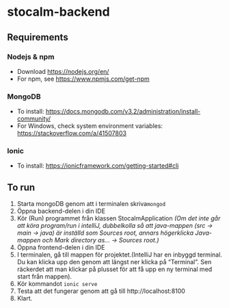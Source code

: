 # stocalm-backend

## Requirements

### Nodejs & npm
* Download https://nodejs.org/en/
* For npm, see https://www.npmjs.com/get-npm

### MongoDB 
* To install: https://docs.mongodb.com/v3.2/administration/install-community/
* For Windows, check system environment variables: https://stackoverflow.com/a/41507803

### Ionic 
* To install: https://ionicframework.com/getting-started#cli

## To run
1. Starta mongoDB genom att i terminalen skriva ​`mongod`
1. Öppna backend-delen i din IDE 
1. Kör (Run) programmet från klassen StocalmApplication 
_(Om det inte går att köra program/run i intelliJ, dubbelkolla så att java-mappen (src -> main -> java) är inställd som Sources root, annars högerklicka Java-mappen och Mark directory as... -> Sources root.)_
1. Öppna frontend-delen i din IDE
1. I terminalen, gå till mappen för projektet.(IntelliJ har en inbyggd terminal. Du kan klicka upp den genom att längst ner klicka på “Terminal”. Sen räckerdet att man klickar på plusset för att få upp en ny terminal med start från mappen).
1. Kör kommandot `ionic serve`
1. Testa att det fungerar genom att gå till ​http://localhost:8100 
1. Klart.
